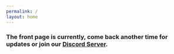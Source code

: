 ```yaml
---
permalink: /
layout: home
---
```



### The front page is currently, come back another time for updates or join our [Discord Server](http://discord.vanillastudios.co.uk).